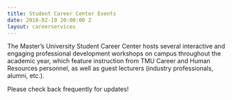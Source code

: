 ```yaml
---
title: Student Career Center Events
date: 2018-02-19 20:00:00 Z
layout: careerservices
---
```


The Master’s University Student Career Center hosts several interactive and engaging professional development workshops on campus throughout the academic year, which feature instruction from TMU Career and Human Resources personnel, as well as guest lecturers (industry professionals, alumni, etc.).

Please check back frequently for updates!